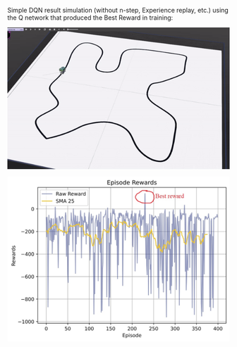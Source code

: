 Simple DQN result simulation (without n-step, Experience replay, etc.) using the Q network that produced the Best Reward in training:

![gif.gif](https://github.com/salehrayan/Line-follower-reinforcement-learning/blob/main/Figures_gifs/simple_DQN_result.gif)


![figure1.jpg](https://github.com/salehrayan/Line-follower-reinforcement-learning/blob/main/Figures_gifs/best_weights_using_gs_fc_128_100ms_2.jpg)
